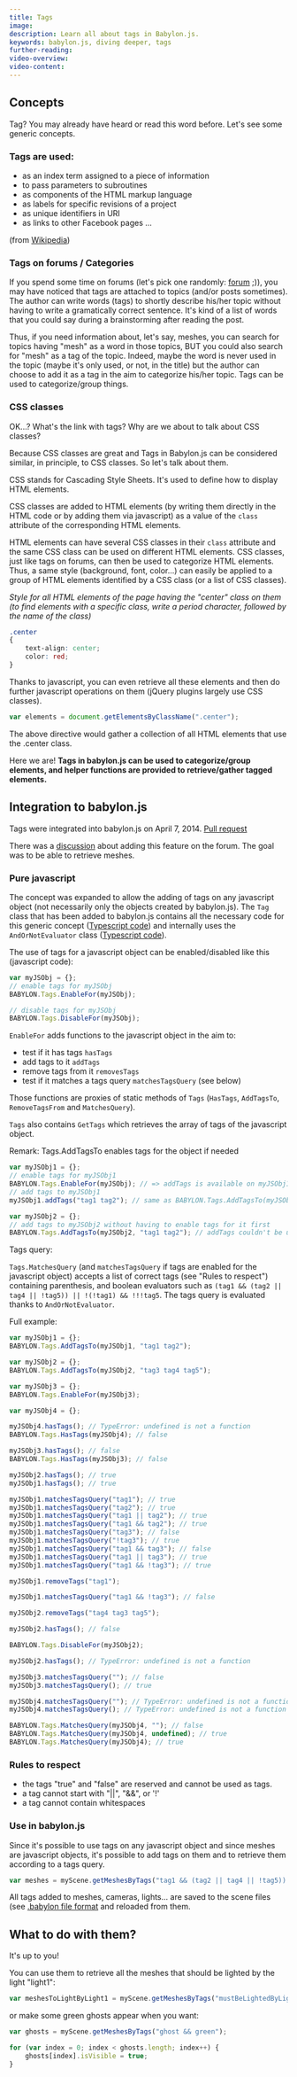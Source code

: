 ```yaml
---
title: Tags
image:
description: Learn all about tags in Babylon.js.
keywords: babylon.js, diving deeper, tags
further-reading:
video-overview:
video-content:
---
```


## Concepts

Tag? You may already have heard or read this word before. Let's see some generic concepts.

### Tags are used:

-   as an index term assigned to a piece of information
-   to pass parameters to subroutines
-   as components of the HTML markup language
-   as labels for specific revisions of a project
-   as unique identifiers in URI
-   as links to other Facebook pages
    ...

(from [Wikipedia](http://en.wikipedia.org/wiki/Tag))

### Tags on forums / Categories

If you spend some time on forums (let's pick one randomly: [forum](https://forum.babylonjs.com) ;)), you may have noticed that tags are attached to topics (and/or posts sometimes).
The author can write words (tags) to shortly describe his/her topic without having to write a gramatically correct sentence. It's kind of a list of words that you could say during a brainstorming after reading the post.

Thus, if you need information about, let's say, meshes, you can search for topics having "mesh" as a word in those topics, BUT you could also search for "mesh" as a tag of the topic. Indeed, maybe the word is never used in the topic (maybe it's only used, or not, in the title) but the author can choose to add it as a tag in the aim to categorize his/her topic.
Tags can be used to categorize/group things.

### CSS classes

OK...? What's the link with tags? Why are we about to talk about CSS classes?

Because CSS classes are great and Tags in Babylon.js can be considered similar, in principle, to CSS classes. So let's talk about them.

CSS stands for Cascading Style Sheets. It's used to define how to display HTML elements.

CSS classes are added to HTML elements (by writing them directly in the HTML code or by adding them via javascript) as a value of the `class` attribute of the corresponding HTML elements.

HTML elements can have several CSS classes in their `class` attribute and the same CSS class can be used on different HTML elements. CSS classes, just like tags on forums, can then be used to categorize HTML elements. Thus, a same style (background, font, color...) can easily be applied to a group of HTML elements identified by a CSS class (or a list of CSS classes).

_Style for all HTML elements of the page having the "center" class on them (to find elements with a specific class, write a period character, followed by the name of the class)_

```css
.center
{
    text-align: center;
    color: red;
}
```

Thanks to javascript, you can even retrieve all these elements and then do further javascript operations on them (jQuery plugins largely use CSS classes).

```javascript
var elements = document.getElementsByClassName(".center");
```

The above directive would gather a collection of all HTML elements that use the .center class.

Here we are! **Tags in babylon.js can be used to categorize/group elements, and helper functions are provided to retrieve/gather tagged elements.**

## Integration to babylon.js

Tags were integrated into babylon.js on April 7, 2014. [Pull request](https://github.com/BabylonJS/Babylon.js/pull/170#event-109351015)

There was a [discussion](https://www.html5gamedevs.com/topic/4961-user-data-in-mesh-object/?p=30458) about adding this feature on the forum. The goal was to be able to retrieve meshes.

### Pure javascript

The concept was expanded to allow the adding of tags on any javascript object (not necessarily only the objects created by babylon.js). The `Tag` class that has been added to babylon.js contains all the necessary code for this generic concept ([Typescript code](https://github.com/BabylonJS/Babylon.js/tree/master/packages/dev/core/src/Misc/tags.ts)) and internally uses the `AndOrNotEvaluator` class ([Typescript code](https://github.com/BabylonJS/Babylon.js/blob/master/packages/dev/core/src/Misc/andOrNotEvaluator.ts)).

The use of tags for a javascript object can be enabled/disabled like this (javascript code):

```javascript
var myJSObj = {};
// enable tags for myJSObj
BABYLON.Tags.EnableFor(myJSObj);

// disable tags for myJSObj
BABYLON.Tags.DisableFor(myJSObj);
```

`EnableFor` adds functions to the javascript object in the aim to:

-   test if it has tags `hasTags`
-   add tags to it `addTags`
-   remove tags from it `removesTags`
-   test if it matches a tags query `matchesTagsQuery` (see below)

Those functions are proxies of static methods of `Tags` (`HasTags`, `AddTagsTo`, `RemoveTagsFrom` and `MatchesQuery`).

`Tags` also contains `GetTags` which retrieves the array of tags of the javascript object.

Remark: Tags.AddTagsTo enables tags for the object if needed

```javascript
var myJSObj1 = {};
// enable tags for myJSObj1
BABYLON.Tags.EnableFor(myJSObj); // => addTags is available on myJSObj1
// add tags to myJSObj1
myJSObj1.addTags("tag1 tag2"); // same as BABYLON.Tags.AddTagsTo(myJSObj1, "tag1 tag2"),

var myJSObj2 = {};
// add tags to myJSObj2 without having to enable tags for it first
BABYLON.Tags.AddTagsTo(myJSObj2, "tag1 tag2"); // addTags couldn't be used on myJSObj2 since tags were not previously enabled for myJSObj2
```

Tags query:

`Tags.MatchesQuery` (and `matchesTagsQuery` if tags are enabled for the javascript object) accepts a list of correct tags (see "Rules to respect") containing parenthesis, and boolean evaluators such as `(tag1 && (tag2 || tag4 || !tag5)) || !(!tag1) && !!!tag5`. The tags query is evaluated thanks to `AndOrNotEvaluator`.

Full example:

```javascript
var myJSObj1 = {};
BABYLON.Tags.AddTagsTo(myJSObj1, "tag1 tag2");

var myJSObj2 = {};
BABYLON.Tags.AddTagsTo(myJSObj2, "tag3 tag4 tag5");

var myJSObj3 = {};
BABYLON.Tags.EnableFor(myJSObj3);

var myJSObj4 = {};

myJSObj4.hasTags(); // TypeError: undefined is not a function
BABYLON.Tags.HasTags(myJSObj4); // false

myJSObj3.hasTags(); // false
BABYLON.Tags.HasTags(myJSObj3); // false

myJSObj2.hasTags(); // true
myJSObj1.hasTags(); // true

myJSObj1.matchesTagsQuery("tag1"); // true
myJSObj1.matchesTagsQuery("tag2"); // true
myJSObj1.matchesTagsQuery("tag1 || tag2"); // true
myJSObj1.matchesTagsQuery("tag1 && tag2"); // true
myJSObj1.matchesTagsQuery("tag3"); // false
myJSObj1.matchesTagsQuery("!tag3"); // true
myJSObj1.matchesTagsQuery("tag1 && tag3"); // false
myJSObj1.matchesTagsQuery("tag1 || tag3"); // true
myJSObj1.matchesTagsQuery("tag1 && !tag3"); // true

myJSObj1.removeTags("tag1");

myJSObj1.matchesTagsQuery("tag1 && !tag3"); // false

myJSObj2.removeTags("tag4 tag3 tag5");

myJSObj2.hasTags(); // false

BABYLON.Tags.DisableFor(myJSObj2);

myJSObj2.hasTags(); // TypeError: undefined is not a function

myJSObj3.matchesTagsQuery(""); // false
myJSObj3.matchesTagsQuery(); // true

myJSObj4.matchesTagsQuery(""); // TypeError: undefined is not a function
myJSObj4.matchesTagsQuery(); // TypeError: undefined is not a function

BABYLON.Tags.MatchesQuery(myJSObj4, ""); // false
BABYLON.Tags.MatchesQuery(myJSObj4, undefined); // true
BABYLON.Tags.MatchesQuery(myJSObj4); // true
```

### Rules to respect

-   the tags "true" and "false" are reserved and cannot be used as tags.
-   a tag cannot start with "||", "&&", or '!'
-   a tag cannot contain whitespaces

### Use in babylon.js

Since it's possible to use tags on any javascript object and since meshes are javascript objects, it's possible to add tags on them and to retrieve them according to a tags query.

```javascript
var meshes = myScene.getMeshesByTags("tag1 && (tag2 || tag4 || !tag5)) || !(!tag1) && !!!tag5");
```

All tags added to meshes, cameras, lights... are saved to the scene files (see [.babylon file format](/workflow/wfDeeper/.babylonFileFormat) and reloaded from them.

## What to do with them?

It's up to you!

You can use them to retrieve all the meshes that should be lighted by the light "light1":

```javascript
var meshesToLightByLight1 = myScene.getMeshesByTags("mustBeLightedByLight1");
```

or make some green ghosts appear when you want:

```javascript
var ghosts = myScene.getMeshesByTags("ghost && green");

for (var index = 0; index < ghosts.length; index++) {
    ghosts[index].isVisible = true;
}
```

